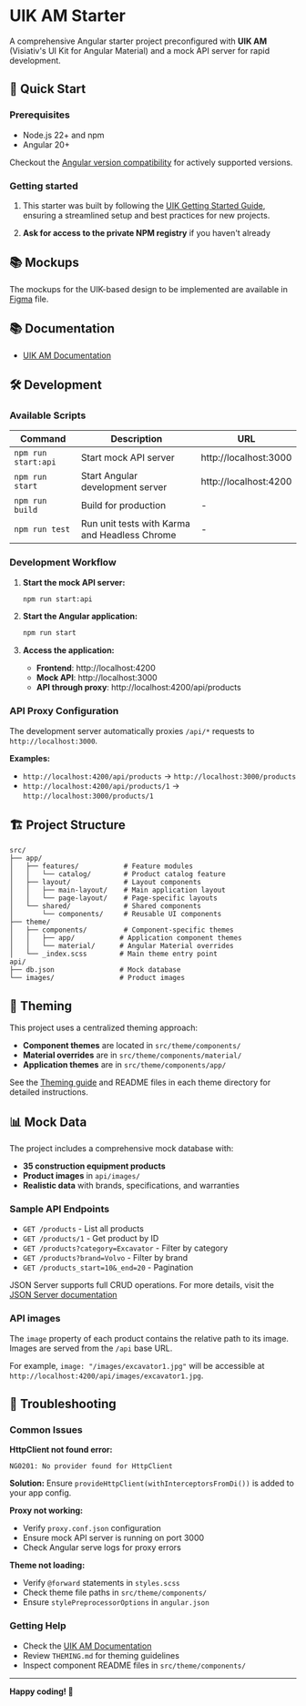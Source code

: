 # UIK AM Starter

A comprehensive Angular starter project preconfigured with **UIK AM** (Visiativ's UI Kit for Angular Material) and a mock API server for rapid development.

## 🚀 Quick Start

### Prerequisites

- Node.js 22+ and npm
- Angular 20+

Checkout the [Angular version compatibility](https://angular.dev/reference/versions) for actively supported versions.

### Getting started

1. This starter was built by following the [UIK Getting Started Guide](https://visiativ-design-system.azurewebsites.net/uik-am/20.x/guides/getting-started), ensuring a streamlined setup and best practices for new projects.

2. **Ask for access to the private NPM registry** if you haven't already


## 📚 Mockups

The mockups for the UIK-based design to be implemented are available in [Figma][3] file.  

## 📚 Documentation

- [UIK AM Documentation][1]

## 🛠 Development

### Available Scripts

| Command             | Description                                   | URL                   |
|---------------------|-----------------------------------------------|-----------------------|
| `npm run start:api` | Start mock API server                         | http://localhost:3000 |
| `npm run start`     | Start Angular development server              | http://localhost:4200 |
| `npm run build`     | Build for production                          | -                     |
| `npm run test`      | Run unit tests with Karma and Headless Chrome | -                     |

### Development Workflow

1. **Start the mock API server:**
   ```sh
   npm run start:api
   ```

2. **Start the Angular application:**
   ```sh
   npm run start
   ```

3. **Access the application:**
   - **Frontend**: http://localhost:4200
   - **Mock API**: http://localhost:3000
   - **API through proxy**: http://localhost:4200/api/products

### API Proxy Configuration

The development server automatically proxies `/api/*` requests to `http://localhost:3000`.

**Examples:**
- `http://localhost:4200/api/products` → `http://localhost:3000/products`
- `http://localhost:4200/api/products/1` → `http://localhost:3000/products/1`

## 🏗 Project Structure

```
src/
├── app/
│   ├── features/           # Feature modules
│   │   └── catalog/        # Product catalog feature
│   ├── layout/             # Layout components
│   │   ├── main-layout/    # Main application layout
│   │   └── page-layout/    # Page-specific layouts
│   └── shared/             # Shared components
│       └── components/     # Reusable UI components
├── theme/
│   ├── components/         # Component-specific themes
│   │   ├── app/           # Application component themes
│   │   └── material/      # Angular Material overrides
│   └── _index.scss        # Main theme entry point
api/
├── db.json                # Mock database
└── images/                # Product images
```

## 🎨 Theming

This project uses a centralized theming approach:

- **Component themes** are located in `src/theme/components/`
- **Material overrides** are in `src/theme/components/material/`
- **Application themes** are in `src/theme/components/app/`

See the [Theming guide][2] and README files in each theme directory for detailed instructions.

## 📊 Mock Data

The project includes a comprehensive mock database with:
- **35 construction equipment products**
- **Product images** in `api/images/`
- **Realistic data** with brands, specifications, and warranties

### Sample API Endpoints

- `GET /products` - List all products
- `GET /products/1` - Get product by ID
- `GET /products?category=Excavator` - Filter by category
- `GET /products?brand=Volvo` - Filter by brand
- `GET /products_start=10&_end=20` - Pagination

JSON Server supports full CRUD operations. For more details, visit the [JSON Server documentation](https://github.com/typicode/json-server)

### API images

The `image` property of each product contains the relative path to its image. Images are served from the `/api` base URL.  

For example, `image: "/images/excavator1.jpg"` will be accessible at `http://localhost:4200/api/images/excavator1.jpg`.


## 🚨 Troubleshooting

### Common Issues

**HttpClient not found error:**
```
NG0201: No provider found for HttpClient
```
**Solution:** Ensure `provideHttpClient(withInterceptorsFromDi())` is added to your app config.

**Proxy not working:**
- Verify `proxy.conf.json` configuration
- Ensure mock API server is running on port 3000
- Check Angular serve logs for proxy errors

**Theme not loading:**
- Verify `@forward` statements in `styles.scss`
- Check theme file paths in `src/theme/components/`
- Ensure `stylePreprocessorOptions` in `angular.json`

### Getting Help

- Check the [UIK AM Documentation][1]
- Review `THEMING.md` for theming guidelines
- Inspect component README files in `src/theme/components/`

---

**Happy coding! 🎉**


[1]: https://visiativ-design-system.azurewebsites.net/uik-am/20.x
[2]: /THEMING.md
[3]: /figma/mockups.fig
